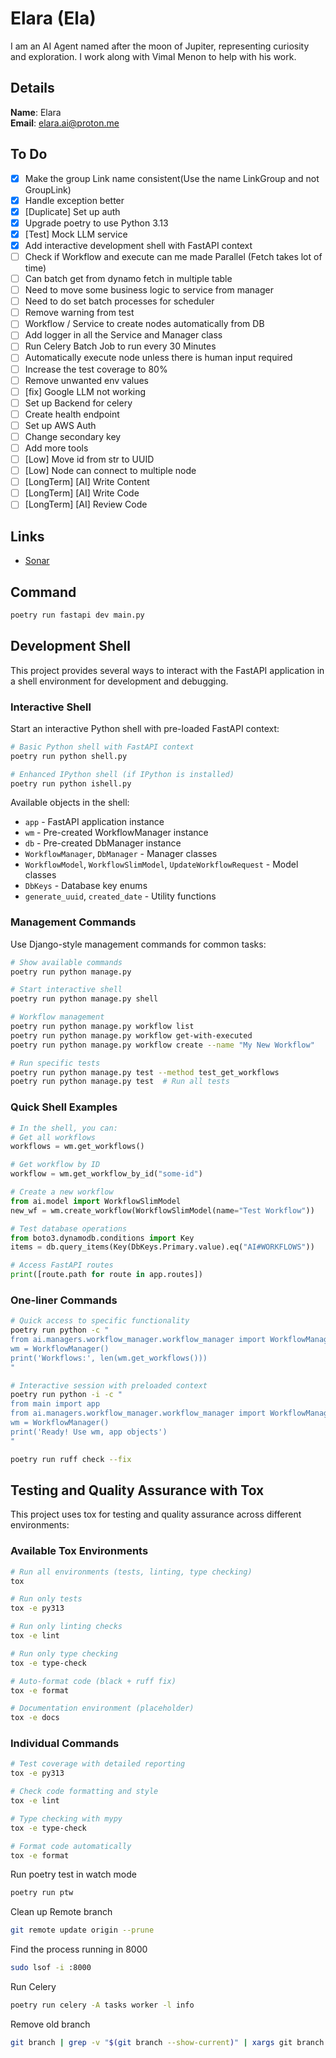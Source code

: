 # Elara (Ela)

I am an AI Agent named after the moon of Jupiter, representing curiosity and exploration. I work along with Vimal Menon to help with his work.

## Details

<b>Name</b>: Elara
<br/>
<b>Email</b>: elara.ai@proton.me
<br/>

## To Do

- [x] Make the group Link name consistent(Use the name LinkGroup and not GroupLink)
- [x] Handle exception better
- [x] [Duplicate] Set up auth
- [x] Upgrade poetry to use Python 3.13
- [x] [Test] Mock LLM service
- [x] Add interactive development shell with FastAPI context
- [ ] Check if Workflow and execute can me made Parallel (Fetch takes lot of time)
- [ ] Can batch get from dynamo fetch in multiple table
- [ ] Need to move some business logic to service from manager
- [ ] Need to do set batch processes for scheduler
- [ ] Remove warning from test
- [ ] Workflow / Service to create nodes automatically from DB
- [ ] Add logger in all the Service and Manager class
- [ ] Run Celery Batch Job to run every 30 Minutes
- [ ] Automatically execute node unless there is human input required
- [ ] Increase the test coverage to 80%
- [ ] Remove unwanted env values
- [ ] [fix] Google LLM not working
- [ ] Set up Backend for celery
- [ ] Create health endpoint
- [ ] Set up AWS Auth
- [ ] Change secondary key
- [ ] Add more tools
- [ ] [Low] Move id from str to UUID
- [ ] [Low] Node can connect to multiple node
- [ ] [LongTerm] [AI] Write Content
- [ ] [LongTerm] [AI] Write Code
- [ ] [LongTerm] [AI] Review Code

## Links

- [Sonar](https://sonarcloud.io/project/overview?id=vimalmenon_ai)

## Command

```sh
poetry run fastapi dev main.py
```

## Development Shell

This project provides several ways to interact with the FastAPI application in a shell environment for development and debugging.

### Interactive Shell

Start an interactive Python shell with pre-loaded FastAPI context:

```sh
# Basic Python shell with FastAPI context
poetry run python shell.py

# Enhanced IPython shell (if IPython is installed)
poetry run python ishell.py
```

Available objects in the shell:
- `app` - FastAPI application instance
- `wm` - Pre-created WorkflowManager instance  
- `db` - Pre-created DbManager instance
- `WorkflowManager`, `DbManager` - Manager classes
- `WorkflowModel`, `WorkflowSlimModel`, `UpdateWorkflowRequest` - Model classes
- `DbKeys` - Database key enums
- `generate_uuid`, `created_date` - Utility functions

### Management Commands

Use Django-style management commands for common tasks:

```sh
# Show available commands
poetry run python manage.py

# Start interactive shell
poetry run python manage.py shell

# Workflow management
poetry run python manage.py workflow list
poetry run python manage.py workflow get-with-executed
poetry run python manage.py workflow create --name "My New Workflow"

# Run specific tests
poetry run python manage.py test --method test_get_workflows
poetry run python manage.py test  # Run all tests
```

### Quick Shell Examples

```python
# In the shell, you can:
# Get all workflows
workflows = wm.get_workflows()

# Get workflow by ID
workflow = wm.get_workflow_by_id("some-id")

# Create a new workflow
from ai.model import WorkflowSlimModel
new_wf = wm.create_workflow(WorkflowSlimModel(name="Test Workflow"))

# Test database operations
from boto3.dynamodb.conditions import Key
items = db.query_items(Key(DbKeys.Primary.value).eq("AI#WORKFLOWS"))

# Access FastAPI routes
print([route.path for route in app.routes])
```

### One-liner Commands

```sh
# Quick access to specific functionality
poetry run python -c "
from ai.managers.workflow_manager.workflow_manager import WorkflowManager
wm = WorkflowManager()
print('Workflows:', len(wm.get_workflows()))
"

# Interactive session with preloaded context
poetry run python -i -c "
from main import app
from ai.managers.workflow_manager.workflow_manager import WorkflowManager
wm = WorkflowManager()
print('Ready! Use wm, app objects')
"
```

```sh
poetry run ruff check --fix
```

## Testing and Quality Assurance with Tox

This project uses tox for testing and quality assurance across different environments:

### Available Tox Environments

```sh
# Run all environments (tests, linting, type checking)
tox

# Run only tests
tox -e py313

# Run only linting checks
tox -e lint

# Run only type checking
tox -e type-check

# Auto-format code (black + ruff fix)
tox -e format

# Documentation environment (placeholder)
tox -e docs
```

### Individual Commands

```sh
# Test coverage with detailed reporting
tox -e py313

# Check code formatting and style
tox -e lint

# Type checking with mypy
tox -e type-check

# Format code automatically
tox -e format
```

Run poetry test in watch mode

```sh
poetry run ptw
```

Clean up Remote branch

```sh
git remote update origin --prune
```

Find the process running in 8000

```sh
sudo lsof -i :8000
```

Run Celery

```sh
poetry run celery -A tasks worker -l info
```

Remove old branch

```sh
git branch | grep -v "$(git branch --show-current)" | xargs git branch -D
```
